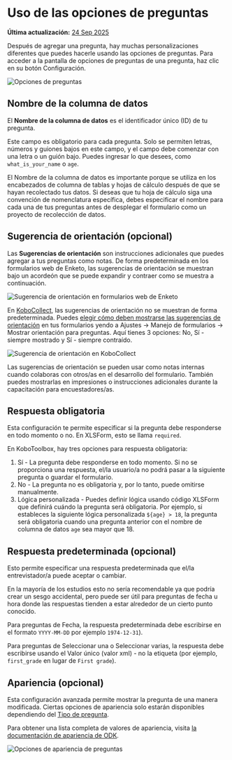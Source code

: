 # Uso de las opciones de preguntas
**Última actualización:** <a href="https://github.com/kobotoolbox/docs/blob/43a3384fad535287d1c7820457ab2d25a86877fc/source/question_options.md" class="reference">24 Sep 2025</a>

Después de agregar una pregunta, hay muchas personalizaciones diferentes que puedes hacerle usando las opciones de preguntas. Para acceder a la pantalla de opciones de preguntas de una pregunta, haz clic en su botón <i class="k-icon k-icon-settings"></i> Configuración.

![Opciones de preguntas](/images/question_options/options2.png)

## Nombre de la columna de datos

El **Nombre de la columna de datos** es el identificador único (ID) de tu pregunta.

Este campo es obligatorio para cada pregunta. Solo se permiten letras, números y guiones bajos en este campo, y el campo debe comenzar con una letra o un guión bajo. Puedes ingresar lo que desees, como `what_is_your_name` o `age`.

El Nombre de la columna de datos es importante porque se utiliza en los encabezados de columna de tablas y hojas de cálculo después de que se hayan recolectado tus datos. Si deseas que tu hoja de cálculo siga una convención de nomenclatura específica, debes especificar el nombre para cada una de tus preguntas antes de desplegar el formulario como un proyecto de recolección de datos.

## Sugerencia de orientación (opcional)

Las **Sugerencias de orientación** son instrucciones adicionales que puedes agregar a tus preguntas como notas. De forma predeterminada en los formularios web de Enketo, las sugerencias de orientación se muestran bajo un acordeón que se puede expandir y contraer como se muestra a continuación.

![Sugerencia de orientación en formularios web de Enketo](/images/question_options/guidance_hint_enketo.gif)

En [KoboCollect](https://support.kobotoolbox.org/kobocollect_on_android_latest.html), las sugerencias de orientación no se muestran de forma predeterminada. Puedes [elegir cómo deben mostrarse las sugerencias de orientación](https://support.kobotoolbox.org/kobocollect_settings.html#form-management-settings) en tus formularios yendo a Ajustes -> Manejo de formularios -> Mostrar orientación para preguntas. Aquí tienes 3 opciones: No, Sí - siempre mostrado y Sí - siempre contraído.

![Sugerencia de orientación en KoboCollect](/images/question_options/guidance_hint_kobocollect.gif)

Las sugerencias de orientación se pueden usar como notas internas cuando colaboras con otros/as en el desarrollo del formulario. También puedes mostrarlas en impresiones o instrucciones adicionales durante la capacitación para encuestadores/as.

## Respuesta obligatoria

Esta configuración te permite especificar si la pregunta debe responderse en todo momento o no. En XLSForm, esto se llama `required`.

En KoboToolbox, hay tres opciones para respuesta obligatoria:

1. Sí - La pregunta debe responderse en todo momento. Si no se proporciona una respuesta, el/la usuario/a no podrá pasar a la siguiente pregunta o guardar el formulario.
2. No - La pregunta no es obligatoria y, por lo tanto, puede omitirse manualmente.
3. Lógica personalizada - Puedes definir lógica usando código XLSForm que definirá cuándo la pregunta será obligatoria. Por ejemplo, si estableces la siguiente lógica personalizada `${age} > 18`, la pregunta será obligatoria cuando una pregunta anterior con el nombre de columna de datos `age` sea mayor que 18.

## Respuesta predeterminada (opcional)

Esto permite especificar una respuesta predeterminada que el/la entrevistador/a puede aceptar o cambiar.

En la mayoría de los estudios esto no sería recomendable ya que podría crear un sesgo accidental, pero puede ser útil para preguntas de fecha u hora donde las respuestas tienden a estar alrededor de un cierto punto conocido.

Para preguntas de <i class="k-icon k-icon-qt-date"></i> Fecha, la respuesta predeterminada debe escribirse en el formato `YYYY-MM-DD` por ejemplo `1974-12-31`).

Para preguntas de <i class="k-icon k-icon-qt-select-one"></i> Seleccionar una o <i class="k-icon k-icon-qt-select-many"></i> Seleccionar varias, la respuesta debe escribirse usando el Valor único (valor xml) - no la etiqueta (por ejemplo, `first_grade` en lugar de `First grade`).

## Apariencia (opcional)

Esta configuración avanzada permite mostrar la pregunta de una manera modificada. Ciertas opciones de apariencia solo estarán disponibles dependiendo del [Tipo de pregunta](question_types.md).

Para obtener una lista completa de valores de apariencia, visita [la documentación de apariencia de ODK](http://xlsform.org/en/#appearance).

![Opciones de apariencia de preguntas](/images/question_options/appearance.png)